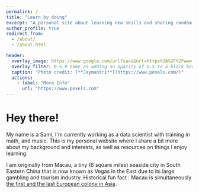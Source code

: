 ```yaml
---
permalink: /
title: "Learn by doing"
excerpt: "A personal site about learning new skills and sharing random things"
author_profile: true
redirect_from:
  - /about/
  - /about.html

header:
  overlay_image: https://www.google.com/url?sa=i&url=https%3A%2F%2Fwww.pexels.com%2Fphoto%2Fwater-blue-ocean-5412%2F&psig=AOvVaw1eFRqqv0H7U9UZNoByzd6C&ust=1589911935155000&source=images&cd=vfe&ved=0CAIQjRxqFwoTCKDuidOBvukCFQAAAAAdAAAAABAD
  overlay_filter: 0.5 # same as adding an opacity of 0.5 to a black background
  caption: "Photo credit: [**Jaymantri**](https://www.pexels.com/)"
  actions:
    - label: "More Info"
      url: "https://www.pexels.com"
---
```




# Hey there!

My name is a Sami, I'm currently working as a data scientist with training in math, and music. This is my personal website where I share a bit more about my background and interests, as well as resources on things I enjoy learning.

I am originally from Macau, a tiny (6 square miles) seaside city in South Eastern China that is now known as Vegas in the East due to its large gambling and tourism industry. Historical fun fact : Macau is simultaneously [the first and the last European colony in Asia](https://www.chicagotribune.com/news/ct-xpm-1999-12-22-9912220059-story.html).
